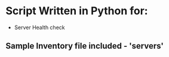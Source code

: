 # Script Written in Python for:
* Server Health check 

## Sample Inventory file included - 'servers'
